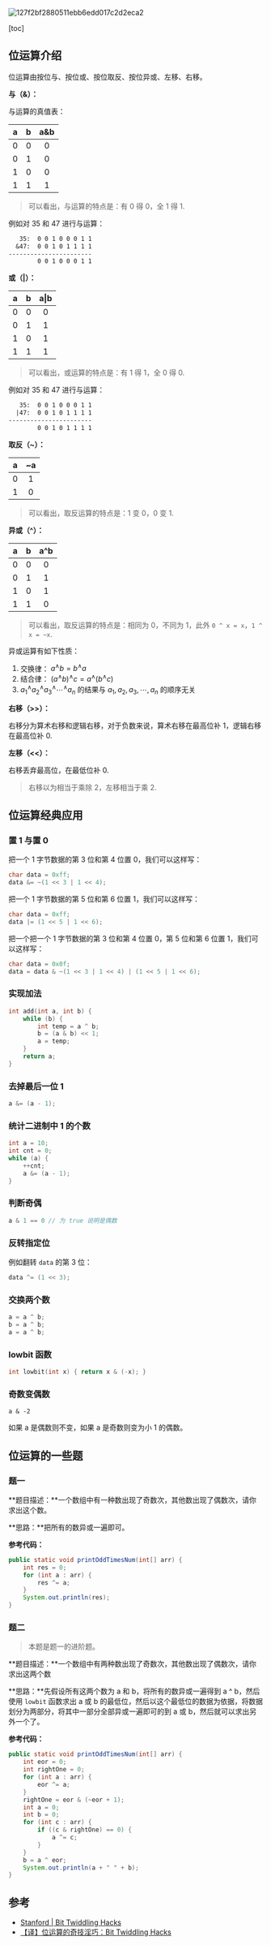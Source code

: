 ![127f2bf2880511ebb6edd017c2d2eca2](https://github.com/XinranSix/docs/assets/62458905/635809a6-da59-4b63-bf34-2d39ef66cf0c)

[toc]

## 位运算介绍

位运算由按位与、按位或、按位取反、按位异或、左移、右移。

**与（&）：**

与运算的真值表：

|  a   |  b   | a&b  |
| :--: | :--: | :--: |
|  0   |  0   |  0   |
|  0   |  1   |  0   |
|  1   |  0   |  0   |
|  1   |  1   |  1   |

> 可以看出，与运算的特点是：有 0 得 0，全 1 得 1.

例如对 35 和 47 进行与运算：

```txt
   35:  0 0 1 0 0 0 1 1
  &47:  0 0 1 0 1 1 1 1
-----------------------
        0 0 1 0 0 0 1 1
```

**或（|）：**

|  a   |  b   | a\|b |
| :--: | :--: | :--: |
|  0   |  0   |  0   |
|  0   |  1   |  1   |
|  1   |  0   |  1   |
|  1   |  1   |  1   |

> 可以看出，或运算的特点是：有 1 得 1，全 0 得 0.

例如对 35 和 47 进行与运算：

```txt
   35:  0 0 1 0 0 0 1 1
  |47:  0 0 1 0 1 1 1 1
-----------------------
        0 0 1 0 1 1 1 1
```

**取反（~）：**

|  a   |  ~a  |
| :--: | :--: |
|  0   |  1   |
|  1   |  0   |

> 可以看出，取反运算的特点是：1 变 0，0 变 1.

**异或（^）：**

|  a   |  b   | a^b  |
| :--: | :--: | :--: |
|  0   |  0   |  0   |
|  0   |  1   |  1   |
|  1   |  0   |  1   |
|  1   |  1   |  0   |

> 可以看出，取反运算的特点是：相同为 0，不同为 1，此外 `0 ^ x = x`，`1 ^ x = ~x`. 

异或运算有如下性质：

1. 交换律： $a ^{\wedge} b = b ^{\wedge} a$
2. 结合律： $(a ^{\wedge} b) ^{\wedge} c = a ^{\wedge} (b ^{\wedge} c)$
3. $a_{1} ^{\wedge} a_{2} ^{\wedge} a_{3} ^{\wedge} \cdots ^{\wedge} a_{n}$ 的结果与 $a_{1}, a_{2}, a_{3}, \cdots ,a_{n}$ 的顺序无关

**右移（>>）：**

右移分为算术右移和逻辑右移，对于负数来说，算术右移在最高位补 1，逻辑右移在最高位补 0.

**左移（<<）：**

右移丢弃最高位，在最低位补 0.

> 右移以为相当于乘除 2，左移相当于乘 2.

## 位运算经典应用

### 置 1 与置 0

把一个 1 字节数据的第 3 位和第 4 位置 0，我们可以这样写：

```cpp 
char data = 0xff;
data &= ~(1 << 3 | 1 << 4);
```

把一个 1 字节数据的第 5 位和第 6 位置 1，我们可以这样写：

```cpp 
char data = 0xff;
data |= (1 << 5 | 1 << 6);
```

把一个把一个 1 字节数据的第 3 位和第 4 位置 0，第 5 位和第 6 位置 1，我们可以这样写：

```cpp 
char data = 0x0f;
data = data & ~(1 << 3 | 1 << 4) | (1 << 5 | 1 << 6);
```

### 实现加法

```cpp 
int add(int a, int b) {
    while (b) {
        int temp = a ^ b;
        b = (a & b) << 1;
        a = temp;
    }
    return a;
}  
```

### 去掉最后一位 1

```cpp 
a &= (a - 1);
```

### 统计二进制中 1 的个数

```cpp 
int a = 10;
int cnt = 0;
while (a) {
    ++cnt;
    a &= (a - 1);
}
```

### 判断奇偶

```cpp
a & 1 == 0 // 为 true 说明是偶数
```

### 反转指定位

例如翻转 `data` 的第 3 位：

```cpp
data ^= (1 << 3);
```

### 交换两个数

```cpp
a = a ^ b;
b = a ^ b;
a = a ^ b;
```

### lowbit 函数

```cpp
int lowbit(int x) { return x & (-x); }
```

### 奇数变偶数

```
a & -2
```

如果 a 是偶数则不变，如果 a 是奇数则变为小 1 的偶数。

## 位运算的一些题

### 题一

**题目描述：**一个数组中有一种数出现了奇数次，其他数出现了偶数次，请你求出这个数。

**思路：**把所有的数异或一遍即可。

**参考代码：**

```java
public static void printOddTimesNum(int[] arr) {
    int res = 0;
    for (int a : arr) {
        res ^= a;
    }
    System.out.println(res);
}
```

### 题二

> 本题是题一的进阶题。

**题目描述：**一个数组中有两种数出现了奇数次，其他数出现了偶数次，请你求出这两个数

**思路：**先假设所有这两个数为 a 和 b，将所有的数异或一遍得到 a ^ b，然后使用 `lowbit` 函数求出 a 或 b 的最低位，然后以这个最低位的数据为依据，将数据划分为两部分，将其中一部分全部异或一遍即可的到 a 或 b，然后就可以求出另外一个了。

**参考代码：**

```java
public static void printOddTimesNum(int[] arr) {
    int eor = 0;
    int rightOne = 0;
    for (int a : arr) {
        eor ^= a;
    }
    rightOne = eor & (~eor + 1);
    int a = 0;
    int b = 0;
    for (int c : arr) {
        if ((c & rightOne) == 0) {
            a ^= c;
        }
    }
    b = a ^ eor;
    System.out.println(a + " " + b);
}
```

## 参考

- [Stanford | Bit Twiddling Hacks](https://graphics.stanford.edu/~seander/bithacks.html)
- [【译】位运算的奇技淫巧：Bit Twiddling Hacks](https://blog.hufeifei.cn/2017/07/DataStructure/bit-hacks/index.html)
